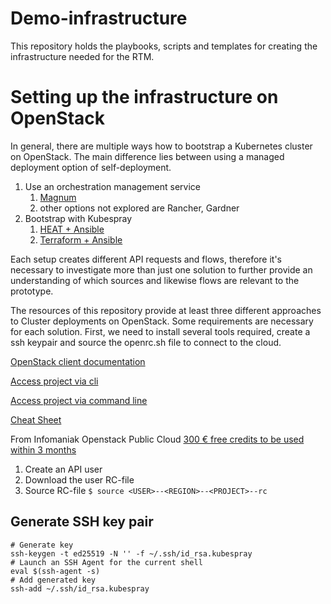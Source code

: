 # Demo-infrastructure
This repository holds the playbooks, scripts and templates for creating the infrastructure needed for the RTM.  

# Setting up the infrastructure on OpenStack 
In general, there are multiple ways how to bootstrap a Kubernetes cluster on OpenStack. The main difference lies between using a managed deployment option of self-deployment.
1. Use an orchestration management service 
    1.  [Magnum](/magnum/README.md) 
    2.  other options not explored are Rancher, Gardner
2.  Bootstrap with Kubespray
    1.  [HEAT + Ansible ](heat/README.md)
    2.  [Terraform + Ansible](terraform/README.md)

Each setup creates different API requests and flows, therefore it's necessary to investigate more than just one solution to further provide an understanding of which sources and likewise flows are relevant to the prototype. 

The resources of this repository provide at least three different approaches to Cluster deployments on OpenStack. Some requirements are necessary for each solution.
First, we need to install several tools required, create a ssh keypair and source the openrc.sh file to connect to the cloud. 

[OpenStack client documentation]( https://wiki.openstack.org/wiki/OpenStackClients)

[Access project via cli](https://kb.citynetwork.eu/kb/how-to-articles/control-panel/access-a-project-via-cli)

[Access project via command line](https://docs.openstack.org/python-openstackclient/latest/cli/command-list.html)

[Cheat Sheet](https://docs.infomaniak.cloud/cheatsheet/) 

From Infomaniak Openstack Public Cloud [300 € free credits to be used within 3 months](https://www.infomaniak.com/en/hosting/public-cloud/prices)


1. Create an API user
2. Download the user RC-file
3. Source RC-file 
`$ source <USER>--<REGION>--<PROJECT>--rc`

## Generate SSH key pair
```shell
# Generate key
ssh-keygen -t ed25519 -N '' -f ~/.ssh/id_rsa.kubespray
# Launch an SSH Agent for the current shell
eval $(ssh-agent -s)
# Add generated key
ssh-add ~/.ssh/id_rsa.kubespray
```